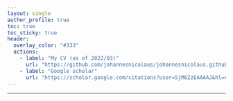 ```yaml
---
layout: single
author_profile: true
toc: true
toc_sticky: true
header:
  overlay_color: "#333"
  actions:
    - label: "My CV (as of 2022/03)"
      url: "https://github.com/johannesnicolaus/johannesnicolaus.github.io/raw/master/files/20220307_CV.pdf"
    - label: "Google scholar"
      url: "https://scholar.google.com/citations?user=5jM6ZzEAAAAJ&hl=en"
---
```


---

